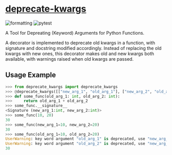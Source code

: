 # [deprecate-kwargs](https://github.com/DeepPSP/deprecate-kwargs/)

![formatting](https://github.com/DeepPSP/deprecate-kwargs/actions/workflows/check-formatting.yml/badge.svg)
![pytest](https://github.com/DeepPSP/deprecate-kwargs/actions/workflows/run-pytest.yml/badge.svg)
<!-- ![PyPI](https://img.shields.io/pypi/v/deprecate-kwargs?style=flat-square) -->

A Tool for Depreating (Keyword) Arguments for Python Functions.

A decorator is implemented to deprecate old kwargs in a function, with signature and docstring modified accordingly.
Instead of replacing the old kwargs with new ones, this decorator makes old and new kwargs both available,
with warnings raised when old kwargs are passed.

## Usage Example
```python
>>> from deprecate_kwargs import deprecate_kwargs
>>> @deprecate_kwargs([["new_arg_1", "old_arg_1"], ["new_arg_2", "old_arg_2"]])
>>> def some_func(old_arg_1: int, old_arg_2: int):
>>>     return old_arg_1 + old_arg_2
>>> some_func.__signature__
<Signature (new_arg_1:int, new_arg_2:int)>
>>> some_func(10, 20)
30
>>> some_func(new_arg_1=10, new_arg_2=20)
30
>>> some_func(old_arg_1=10, old_arg_2=20)
UserWarning: key word argument "old_arg_1" is deprecated, use "new_arg_1" instead
UserWarning: key word argument "old_arg_2" is deprecated, use "new_arg_2" instead
30
```
